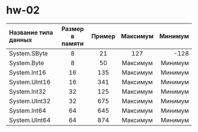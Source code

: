 # hw-02

Название типа данных |Размер в памяти|Пример|Максимум|Минимум
:---|:-----:|:----:|:-----:|-----:
System.SByte |8|21|127|-128
System.Byte |8|50|Максимум|Минимум
System.Int16 |16|135|Максимум|Минимум
System.UInt16 |16|341|Максимум|Минимум
System.Int32 |32|125|Максимум|Минимум
System.UInt32 |32|675|Максимум|Минимум
System.Int64 |64|645|Максимум|Минимум
System.UInt64 |64|874|Максимум|Минимум